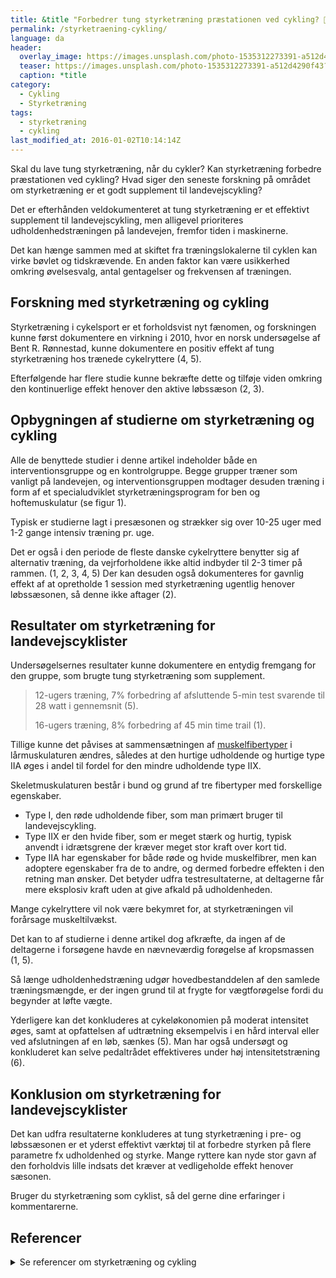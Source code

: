 ```yaml
---
title: &title "Forbedrer tung styrketræning præstationen ved cykling? 🚴🚴‍♀️"
permalink: /styrketraening-cykling/
language: da
header:
  overlay_image: https://images.unsplash.com/photo-1535312273391-a512d4290f43?ixid=MXwxMjA3fDB8MHxwaG90by1wYWdlfHx8fGVufDB8fHw%3D&ixlib=rb-1.2.1&auto=format&fit=crop&h=630&w=1200&q=10
  teaser: https://images.unsplash.com/photo-1535312273391-a512d4290f43?ixid=MXwxMjA3fDB8MHxwaG90by1wYWdlfHx8fGVufDB8fHw%3D&ixlib=rb-1.2.1&auto=format&fit=crop&h=300&w=400&q=10
  caption: *title
category:
  - Cykling
  - Styrketræning
tags:
  - styrketræning
  - cykling
last_modified_at: 2016-01-02T10:14:14Z
---
```


Skal du lave tung styrketræning, når du cykler? Kan styrketræning forbedre præstationen ved cykling? Hvad siger den seneste forskning på området om styrketræning er et godt supplement til landevejscykling?

Det er efterhånden veldokumenteret at tung styrketræning er et effektivt supplement til landevejscykling, men alligevel prioriteres udholdenhedstræningen på landevejen, fremfor tiden i maskinerne.

Det kan hænge sammen med at skiftet fra træningslokalerne til cyklen kan virke bøvlet og tidskrævende. En anden faktor kan være usikkerhed omkring øvelsesvalg, antal gentagelser og frekvensen af træningen.

## Forskning med styrketræning og cykling  

Styrketræning i cykelsport er et forholdsvist nyt fænomen, og forskningen kunne først dokumentere en virkning i 2010, hvor en norsk undersøgelse af Bent R. Rønnestad, kunne dokumentere en positiv effekt af tung styrketræning hos trænede cykelryttere (4, 5).

Efterfølgende har flere studie kunne bekræfte dette og tilføje viden omkring den kontinuerlige effekt henover den aktive løbssæson (2, 3).

## Opbygningen af studierne om styrketræning og cykling

Alle de benyttede studier i denne artikel indeholder både en interventionsgruppe og en kontrolgruppe. Begge grupper træner som vanligt på landevejen, og interventionsgruppen modtager desuden træning i form af et specialudviklet styrketræningsprogram for ben og hoftemuskulatur (se figur 1). 

Typisk er studierne lagt i presæsonen og strækker sig over 10-25 uger med 1-2 gange intensiv træning pr. uge.

Det er også i den periode de fleste danske cykelryttere benytter sig af alternativ træning, da vejrforholdene ikke altid indbyder til 2-3 timer på rammen. (1, 2, 3, 4, 5) Der kan desuden også dokumenteres for gavnlig effekt af at opretholde 1 session med styrketræning ugentlig henover løbssæsonen, så denne ikke aftager (2).

## Resultater om styrketræning for landevejscyklister

Undersøgelsernes resultater kunne dokumentere en entydig fremgang for den gruppe, som brugte tung styrketræning som supplement.

> 12-ugers træning, 7% forbedring af afsluttende 5-min test svarende til 28 watt i gennemsnit (5).
> 
> 16-ugers træning, 8% forbedring af 45 min time trail (1).

Tillige kunne det påvises at sammensætningen af [muskelfibertyper](/muskelfibertyper/) i lårmuskulaturen ændres, således at den hurtige udholdende og hurtige type IIA øges i andel til fordel for den mindre udholdende type IIX.

Skeletmuskulaturen består i bund og grund af tre fibertyper med forskellige egenskaber.

- Type I, den røde udholdende fiber, som man primært bruger til landevejscykling.
- Type IIX er den hvide fiber, som er meget stærk og hurtig, typisk anvendt i idrætsgrene der kræver meget stor kraft over kort tid.
- Type IIA har egenskaber for både røde og hvide muskelfibrer, men kan adoptere egenskaber fra de to andre, og dermed forbedre effekten i den retning man ønsker. Det betyder udfra testresultaterne, at deltagerne får mere eksplosiv kraft uden at give afkald på udholdenheden.

Mange cykelryttere vil nok være bekymret for, at styrketræningen vil forårsage muskeltilvækst.

Det kan to af studierne i denne artikel dog afkræfte, da ingen af de deltagerne i forsøgene havde en nævneværdig forøgelse af kropsmassen (1, 5).

Så længe udholdenhedstræning udgør hovedbestanddelen af den samlede træningsmængde, er der ingen grund til at frygte for vægtforøgelse fordi du begynder at løfte vægte.

Yderligere kan det konkluderes at cykeløkonomien på moderat intensitet øges, samt at opfattelsen af udtrætning eksempelvis i en hård interval eller ved afslutningen af en løb, sænkes (5). Man har også undersøgt og konkluderet kan selve pedaltrådet effektiveres under høj intensitetstræning (6).

## Konklusion om styrketræning for landevejscyklister

Det kan udfra resultaterne konkluderes at tung styrketræning i pre- og løbssæsonen er et yderst effektivt værktøj til at forbedre styrken på flere parametre fx udholdenhed og styrke. Mange ryttere kan nyde stor gavn af den forholdvis lille indsats det kræver at vedligeholde effekt henover sæsonen.

Bruger du styrketræning som cyklist, så del gerne dine erfaringer i kommentarerne.

## Referencer

<details markdown="1">
  <summary>Se referencer om styrketræning og cykling</summary>

- Aagaard, P., Andersen, J. L., Benneskou, M., Larson, B., Olesen, J. L., Crameri, R., Magnusson, S.P., Kjær, M., (2011). Effects of resistance training on endurance capacity and muscle fiber composition in young top-level cyclists. Scand J Med Sci Sports.
- Mujika, I; Rønnestad, BR; Martin, DT., (2016) Effects of Increased Muscle Strength and Muscle Mass on Endurance-Cycling Performance. Int J Sports Physiol Perform.
- Rønnestad, BR; Hansen, J; Hollan, I; Spencer, M; Ellefsen, S., (2015) In-Season Strength Training Cessation Impairs Performance Variables in Elite Cyclists. Int J Sports Physiol Perform.
- Rønnestad, BR., Hansen, E. A., Raastad, T., (2010a). Effect of heavy strength training on thigh muscle cross-sectional area, perfermance in well-trained cyclist’ performance. Eur. J. Appl. Physiol. 110, 1269-1282.
- Rønnestad, BR., Hansen, E. A., Raastad, T., (2011). Strength training improves 5-min all-out performance following 185 min of cycling. Scand. J. Med. Sci. Sports. 21, 250-259.
- Hansen, E. A., Rønnestad, B. R., Vegge, G., Raastad, T., (2010). The effect of 12 weeks of heavy strength training on pedalling effectiveness.
- Hansen, E. A., (2011) Styrketræning forbedre cykelrytteres præstation, Dansk Sportsmedicin nr. 3 årg. 15., s. 14-17.
</details>
